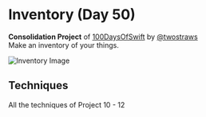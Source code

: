 # Inventory (Day 50)

**Consolidation Project** of [100DaysOfSwift](https://www.hackingwithswift.com/100) by [@twostraws](https://github.com/twostraws)\
Make an inventory of your things.

![Inventory Image](images/inventory.gif "Inventory")

## Techniques
All the techniques of Project 10 - 12
